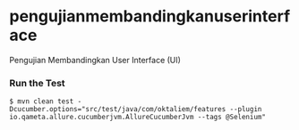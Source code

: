 # pengujianmembandingkanuserinterface
Pengujian Membandingkan User Interface (UI)


### Run the Test
```
$ mvn clean test -Dcucumber.options="src/test/java/com/oktaliem/features --plugin io.qameta.allure.cucumberjvm.AllureCucumberJvm --tags @Selenium"
```